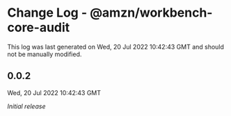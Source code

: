 # Change Log - @amzn/workbench-core-audit

This log was last generated on Wed, 20 Jul 2022 10:42:43 GMT and should not be manually modified.

## 0.0.2
Wed, 20 Jul 2022 10:42:43 GMT

_Initial release_

